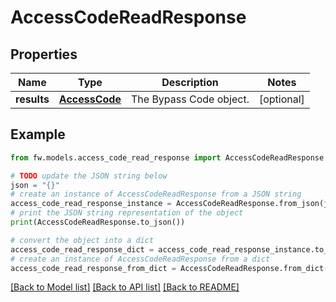 # AccessCodeReadResponse


## Properties

Name | Type | Description | Notes
------------ | ------------- | ------------- | -------------
**results** | [**AccessCode**](AccessCode.md) | The Bypass Code object. | [optional] 

## Example

```python
from fw.models.access_code_read_response import AccessCodeReadResponse

# TODO update the JSON string below
json = "{}"
# create an instance of AccessCodeReadResponse from a JSON string
access_code_read_response_instance = AccessCodeReadResponse.from_json(json)
# print the JSON string representation of the object
print(AccessCodeReadResponse.to_json())

# convert the object into a dict
access_code_read_response_dict = access_code_read_response_instance.to_dict()
# create an instance of AccessCodeReadResponse from a dict
access_code_read_response_from_dict = AccessCodeReadResponse.from_dict(access_code_read_response_dict)
```
[[Back to Model list]](../README.md#documentation-for-models) [[Back to API list]](../README.md#documentation-for-api-endpoints) [[Back to README]](../README.md)


